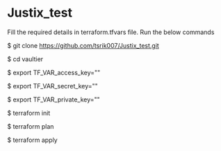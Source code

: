 # Justix_test

Fill the required details in terraform.tfvars file.
Run the below commands 

$ git clone https://github.com/tsrik007/Justix_test.git

$ cd vaultier

$ export TF_VAR_access_key=""

$ export TF_VAR_secret_key=""

$ export TF_VAR_private_key=""

$ terraform init

$ terraform plan

$ terraform apply

